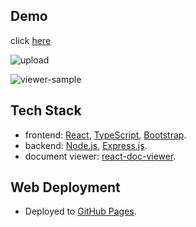 ## Demo
click [here](https://gsaple.github.io/doc-viewer/)

![upload](https://github.com/gsaple/docs_viewer/assets/108666441/6c80c823-d6a8-463d-b608-ecfcc29c7775)

![viewer-sample](https://github.com/gsaple/docs_viewer/assets/108666441/21c3b046-b37a-4473-9947-653b6fdf9a42)

## Tech Stack
- frontend: [React](https://react.dev/), [TypeScript](https://www.typescriptlang.org/), [Bootstrap](https://getbootstrap.com/).
- backend: [Node.js](https://nodejs.org/en/), [Express.js](https://expressjs.com/).
- document viewer: [react-doc-viewer](https://www.npmjs.com/package/@cyntler/react-doc-viewer).

## Web Deployment
- Deployed to [GitHub Pages](https://pages.github.com/).
